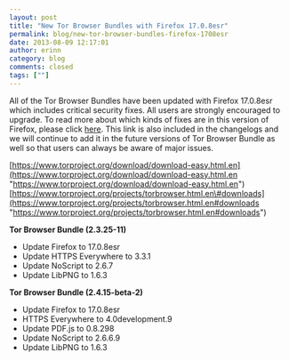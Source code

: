 ```yaml
---
layout: post
title: "New Tor Browser Bundles with Firefox 17.0.8esr"
permalink: blog/new-tor-browser-bundles-firefox-1708esr
date: 2013-08-09 12:17:01
author: erinn
category: blog
comments: closed
tags: [""]
---
```


All of the Tor Browser Bundles have been updated with Firefox 17.0.8esr which includes critical security fixes. All users are strongly encouraged to upgrade. To read more about which kinds of fixes are in this version of Firefox, please click [here](https://www.mozilla.org/security/known-vulnerabilities/firefoxESR.html#firefox17.0.8). This link is also included in the changelogs and we will continue to add it in the future versions of Tor Browser Bundle as well so that users can always be aware of major issues.

[https://www.torproject.org/download/download-easy.html.en](https://www.torproject.org/download/download-easy.html.en "https://www.torproject.org/download/download-easy.html.en")  
 [https://www.torproject.org/projects/torbrowser.html.en\#downloads](https://www.torproject.org/projects/torbrowser.html.en#downloads "https://www.torproject.org/projects/torbrowser.html.en#downloads")

**Tor Browser Bundle (2.3.25-11)**

-   Update Firefox to 17.0.8esr
-   Update HTTPS Everywhere to 3.3.1
-   Update NoScript to 2.6.7
-   Update LibPNG to 1.6.3

**Tor Browser Bundle (2.4.15-beta-2)**

-   Update Firefox to 17.0.8esr
-   HTTPS Everywhere to 4.0development.9
-   Update PDF.js to 0.8.298
-   Update NoScript to 2.6.6.9
-   Update LibPNG to 1.6.3

